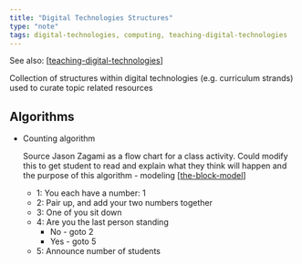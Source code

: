```yaml
---
title: "Digital Technologies Structures"
type: "note"
tags: digital-technologies, computing, teaching-digital-technologies
---
```


See also: [[teaching-digital-technologies]]

Collection of structures within digital technologies (e.g. curriculum strands) used to curate topic related resources

## Algorithms

- Counting algorithm 

    Source Jason Zagami as a flow chart for a class activity. Could modify this to get student to read and explain what they think will happen and the purpose of this algorithm - modeling [[the-block-model]]

    - 1: You each have a number: 1 
    - 2: Pair up, and add your two numbers together
    - 3: One of you sit down
    - 4: Are you the last person standing
        - No - goto 2
        - Yes - goto 5
    - 5: Announce number of students


[//begin]: # "Autogenerated link references for markdown compatibility"
[teaching-digital-technologies]: teaching-digital-technologies "Teaching Digital Technologies"
[the-block-model]: ../Mathematics/the-block-model "The block model"
[//end]: # "Autogenerated link references"